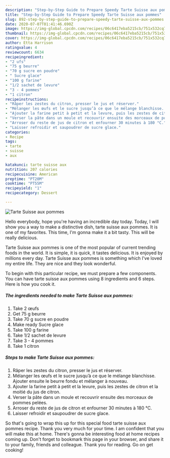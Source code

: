 ```yaml
---
description: "Step-by-Step Guide to Prepare Speedy Tarte Suisse aux pommes"
title: "Step-by-Step Guide to Prepare Speedy Tarte Suisse aux pommes"
slug: 892-step-by-step-guide-to-prepare-speedy-tarte-suisse-aux-pommes
date: 2020-07-07T01:41:46.690Z
image: https://img-global.cpcdn.com/recipes/06c6417eba5215cb/751x532cq70/tarte-suisse-aux-pommes-photo-principale-de-la-recette.jpg
thumbnail: https://img-global.cpcdn.com/recipes/06c6417eba5215cb/751x532cq70/tarte-suisse-aux-pommes-photo-principale-de-la-recette.jpg
cover: https://img-global.cpcdn.com/recipes/06c6417eba5215cb/751x532cq70/tarte-suisse-aux-pommes-photo-principale-de-la-recette.jpg
author: Etta Harrison
ratingvalue: 4
reviewcount: 6634
recipeingredient:
- "2 ufs"
- "75 g beurre"
- "70 g sucre en poudre"
- " Sucre glace"
- "100 g farine"
- "1/2 sachet de levure"
- "3 - 4 pommes"
- "1 citron"
recipeinstructions:
- "Râper les zestes du citron, presser le jus et réserver."
- "Mélanger les œufs et le sucre jusqu’à ce que le mélange blanchisse. Ajouter ensuite le beurre fondu et mélanger à nouveau."
- "Ajouter la farine petit à petit et la levure, puis les zestes de citron et la moitié du jus de citron."
- "Verser la pâte dans un moule et recouvrir ensuite des morceaux de pommes pelées."
- "Arroser du reste de jus de citron et enfourner 30 minutes à 180 °C."
- "Laisser refroidir et saupoudrer de sucre glace."
categories:
- Recipe
tags:
- tarte
- suisse
- aux

katakunci: tarte suisse aux 
nutrition: 207 calories
recipecuisine: American
preptime: "PT20M"
cooktime: "PT55M"
recipeyield: "1"
recipecategory: Dessert

---
```



![Tarte Suisse aux pommes](https://img-global.cpcdn.com/recipes/06c6417eba5215cb/751x532cq70/tarte-suisse-aux-pommes-photo-principale-de-la-recette.jpg)

Hello everybody, hope you're having an incredible day today. Today, I will show you a way to make a distinctive dish, tarte suisse aux pommes. It is one of my favorites. This time, I'm gonna make it a bit tasty. This will be really delicious.

Tarte Suisse aux pommes is one of the most popular of current trending foods in the world. It is simple, it is quick, it tastes delicious. It is enjoyed by millions every day. Tarte Suisse aux pommes is something which I've loved my entire life. They are nice and they look wonderful.




To begin with this particular recipe, we must prepare a few components. You can have tarte suisse aux pommes using 8 ingredients and 6 steps. Here is how you cook it.

<!--inarticleads1-->

##### The ingredients needed to make Tarte Suisse aux pommes:

1. Take 2 œufs
1. Get 75 g beurre
1. Take 70 g sucre en poudre
1. Make ready  Sucre glace
1. Take 100 g farine
1. Take 1/2 sachet de levure
1. Take 3 - 4 pommes
1. Take 1 citron




<!--inarticleads2-->

##### Steps to make Tarte Suisse aux pommes:

1. Râper les zestes du citron, presser le jus et réserver.
1. Mélanger les œufs et le sucre jusqu’à ce que le mélange blanchisse. Ajouter ensuite le beurre fondu et mélanger à nouveau.
1. Ajouter la farine petit à petit et la levure, puis les zestes de citron et la moitié du jus de citron.
1. Verser la pâte dans un moule et recouvrir ensuite des morceaux de pommes pelées.
1. Arroser du reste de jus de citron et enfourner 30 minutes à 180 °C.
1. Laisser refroidir et saupoudrer de sucre glace.




So that's going to wrap this up for this special food tarte suisse aux pommes recipe. Thank you very much for your time. I am confident that you will make this at home. There's gonna be interesting food at home recipes coming up. Don't forget to bookmark this page in your browser, and share it to your family, friends and colleague. Thank you for reading. Go on get cooking!
